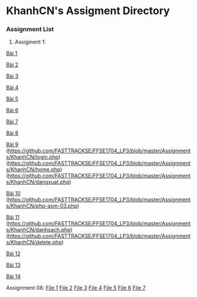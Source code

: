 # KhanhCN's Assigment Directory

### Assignment List	

1. Assigment 1: 

[Bài 1](https://github.com/FASTTRACKSE/FFSE1704_LP3/blob/master/Assignments/KhanhCN/bai1-asm.php)

[Bài 2](https://github.com/FASTTRACKSE/FFSE1704_LP3/blob/master/Assignments/KhanhCN/bai2.php)

[Bài 3](https://github.com/FASTTRACKSE/FFSE1704_LP3/blob/master/Assignments/KhanhCN/bai2-asm.php)

[Bài 4](https://github.com/FASTTRACKSE/FFSE1704_LP3/blob/master/Assignments/KhanhCN/bai3.php)

[Bài 5](https://github.com/FASTTRACKSE/FFSE1704_LP3/blob/master/Assignments/KhanhCN/bai3-asm.php)

[Bài 6](https://github.com/FASTTRACKSE/FFSE1704_LP3/blob/master/Assignments/KhanhCN/incauchao.php)

[Bài 7](https://github.com/FASTTRACKSE/FFSE1704_LP3/blob/master/Assignments/KhanhCN/shinhtron.php)

[Bài 8](https://github.com/FASTTRACKSE/FFSE1704_LP3/blob/master/Assignments/KhanhCN/thaythe.php)

[Bài 9](https://github.com/FASTTRACKSE/FFSE1704_LP3/blob/master/Assignments/KhanhCN/formlogin.php)
(https://github.com/FASTTRACKSE/FFSE1704_LP3/blob/master/Assignments/KhanhCN/login.php)
(https://github.com/FASTTRACKSE/FFSE1704_LP3/blob/master/Assignments/KhanhCN/home.php)
(https://github.com/FASTTRACKSE/FFSE1704_LP3/blob/master/Assignments/KhanhCN/dangxuat.php)

[Bài 10](https://github.com/FASTTRACKSE/FFSE1704_LP3/blob/master/Assignments/KhanhCN/php-asm-03a.php)
(https://github.com/FASTTRACKSE/FFSE1704_LP3/blob/master/Assignments/KhanhCN/php-asm-03.php)


[Bài 11](https://github.com/FASTTRACKSE/FFSE1704_LP3/blob/master/Assignments/KhanhCN/php-asm-04.php)
(https://github.com/FASTTRACKSE/FFSE1704_LP3/blob/master/Assignments/KhanhCN/danhsach.php)
(https://github.com/FASTTRACKSE/FFSE1704_LP3/blob/master/Assignments/KhanhCN/delete.php)


[Bài 12](https://github.com/FASTTRACKSE/FFSE1704_LP3/blob/master/Assignments/KhanhCN/sql-asm-05.php)

[Bài 13](https://github.com/FASTTRACKSE/FFSE1704_LP3/blob/master/Assignments/KhanhCN/sql-asm-06.php)

[Bài 14](https://github.com/FASTTRACKSE/FFSE1704_LP3/blob/master/Assignments/KhanhCN/sql-asm-07.php)


Assignment 08: 
[File 1](https://github.com/FASTTRACKSE/FFSE1704_LP3/blob/master/Assignments/KhanhCN/asm-08-index.php)
[File 2](https://github.com/FASTTRACKSE/FFSE1704_LP3/blob/master/Assignments/KhanhCN/asm-08-new.php)
[File 3](https://github.com/FASTTRACKSE/FFSE1704_LP3/blob/master/Assignments/KhanhCN/asm-08-function.php)
[File 4](https://github.com/FASTTRACKSE/FFSE1704_LP3/blob/master/Assignments/KhanhCN/asm-08-insert.php)
[File 5](https://github.com/FASTTRACKSE/FFSE1704_LP3/blob/master/Assignments/KhanhCN/asm-08-edit.php)
[File 6](https://github.com/FASTTRACKSE/FFSE1704_LP3/blob/master/Assignments/KhanhCN/asm-08-hienthi.php)
[File 7](https://github.com/FASTTRACKSE/FFSE1704_LP3/blob/master/Assignments/KhanhCN/asm-08-delete.php)






